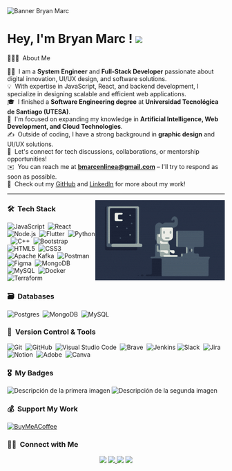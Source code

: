 <img src="https://drive.google.com/uc?export=view&id=1qtjfKxan7V44A-dI5ZsCLM_HxaaeMCLg" alt="Banner Bryan Marc" height="500">


# Hey, I'm Bryan Marc ! <img src="https://media.giphy.com/media/hvRJCLFzcasrR4ia7z/giphy.gif" width=25> 

👨🏻‍💻 &nbsp;About Me

👨‍💻 &nbsp;I am a **System Engineer** and **Full-Stack Developer** passionate about digital innovation, UI/UX design, and software solutions.  
💡 &nbsp;With expertise in JavaScript, React, and backend development, I specialize in designing scalable and efficient web applications.  
🎓 &nbsp;I finished a **Software Engineering degree** at **Universidad Tecnológica de Santiago (UTESA)**.  
🌱 &nbsp;I'm focused on expanding my knowledge in **Artificial Intelligence, Web Development, and Cloud Technologies**.  
✍️ &nbsp;Outside of coding, I have a strong background in **graphic design** and UI/UX solutions.  
💬 &nbsp;Let's connect for tech discussions, collaborations, or mentorship opportunities!  
✉️ &nbsp;You can reach me at **bmarcenlinea@gmail.com** – I'll try to respond as soon as possible.  
📄 &nbsp;Check out my [GitHub](https://github.com/BryanMarc01) and [LinkedIn](https://www.linkedin.com/in/bryanmarc/) for more about my work!

---

<img alt="Night Coding" src="https://raw.githubusercontent.com/AVS1508/AVS1508/master/assets/Night-Coding.gif" align="right"/>

### 🛠 &nbsp;Tech Stack

![JavaScript](https://img.shields.io/badge/javascript-%23323330.svg?style=for-the-badge&logo=javascript&logoColor=%23F7DF1E)&nbsp;
![React](https://img.shields.io/badge/react-%2361DAFB.svg?style=for-the-badge&logo=react&logoColor=%2361DAFB)&nbsp;
![Node.js](https://img.shields.io/badge/node.js-6DA55F.svg?style=for-the-badge&logo=node.js&logoColor=white)&nbsp;
![Flutter](https://img.shields.io/badge/flutter-%2302569B.svg?style=for-the-badge&logo=flutter&logoColor=white)&nbsp;
![Python](https://img.shields.io/badge/python-3670A0?style=for-the-badge&logo=python&logoColor=ffdd54)&nbsp;
![C++](https://img.shields.io/badge/c++-%2300599C.svg?style=for-the-badge&logo=c%2B%2B&logoColor=white)&nbsp;
![Bootstrap](https://img.shields.io/badge/bootstrap-%23563D7C.svg?style=for-the-badge&logo=bootstrap&logoColor=white)&nbsp;
![HTML5](https://img.shields.io/badge/html5-%23E34F26.svg?style=for-the-badge&logo=html5&logoColor=white)&nbsp;
![CSS3](https://img.shields.io/badge/css3-%231572B6.svg?style=for-the-badge&logo=css3&logoColor=white)&nbsp;
![Apache Kafka](https://img.shields.io/badge/Apache%20Kafka-000?style=for-the-badge&logo=apachekafka)&nbsp;
![Postman](https://img.shields.io/badge/Postman-FF6C37?style=for-the-badge&logo=postman&logoColor=white)&nbsp;
![Figma](https://img.shields.io/badge/figma-%23F24E1E.svg?style=for-the-badge&logo=figma&logoColor=white)&nbsp;
![MongoDB](https://img.shields.io/badge/MongoDB-%234ea94b.svg?style=for-the-badge&logo=mongodb&logoColor=white)&nbsp;
![MySQL](https://img.shields.io/badge/mysql-%2300f.svg?style=for-the-badge&logo=mysql&logoColor=white)&nbsp;
![Docker](https://img.shields.io/badge/docker-%230db7ed.svg?style=for-the-badge&logo=docker&logoColor=white)&nbsp;
![Terraform](https://img.shields.io/badge/terraform-%235835CC.svg?style=for-the-badge&logo=terraform&logoColor=white)&nbsp;


### 🗃 &nbsp;Databases
![Postgres](https://img.shields.io/badge/postgres-%23316192.svg?style=for-the-badge&logo=postgresql&logoColor=white)&nbsp;
![MongoDB](https://img.shields.io/badge/MongoDB-%234ea94b.svg?style=for-the-badge&logo=mongodb&logoColor=white)&nbsp;
![MySQL](https://img.shields.io/badge/mysql-%2300f.svg?style=for-the-badge&logo=mysql&logoColor=white)&nbsp;

### 🧰 &nbsp;Version Control & Tools

![Git](https://img.shields.io/badge/git-%23F05033.svg?style=for-the-badge&logo=git&logoColor=white)&nbsp;
![GitHub](https://img.shields.io/badge/github-%23121011.svg?style=for-the-badge&logo=github&logoColor=white)&nbsp;
![Visual Studio Code](https://img.shields.io/badge/Visual%20Studio%20Code-0078d7.svg?style=for-the-badge&logo=visual-studio-code&logoColor=white)&nbsp;
![Brave](https://img.shields.io/badge/Brave-FB542B?style=for-the-badge&logo=Brave&logoColor=white)&nbsp;
![Jenkins](https://img.shields.io/badge/jenkins-%232C5263.svg?style=for-the-badge&logo=jenkins&logoColor=white)
![Slack](https://img.shields.io/badge/Slack-4A154B?style=for-the-badge&logo=slack&logoColor=white)&nbsp;
![Jira](https://img.shields.io/badge/jira-%230A0FFF.svg?style=for-the-badge&logo=jira&logoColor=white)&nbsp;
![Notion](https://img.shields.io/badge/Notion-%23000000.svg?style=for-the-badge&logo=notion&logoColor=white)&nbsp;
![Adobe](https://img.shields.io/badge/adobe-%23FF0000.svg?style=for-the-badge&logo=adobe&logoColor=white)&nbsp;
![Canva](https://img.shields.io/badge/Canva-%2300C4CC.svg?style=for-the-badge&logo=Canva&logoColor=white)&nbsp;



### 🎖 &nbsp;My Badges 

<img src="https://drive.google.com/uc?export=view&id=115RX55WQyAw7XGDOZcNoI3qavRnPRcT-" alt="Descripción de la primera imagen" height="300">
<img src="https://drive.google.com/uc?export=view&id=1srL7lxqzSad2SnhOwhx8tz_6p5UZojV6" alt="Descripción de la segunda imagen" height="300">




### 💰 &nbsp;Support My Work
[![BuyMeACoffee](https://img.shields.io/badge/Buy%20Me%20a%20Coffee-ffdd00?style=for-the-badge&logo=buy-me-a-coffee&logoColor=black)](https://buymeacoffee.com/bryanmarc) 

### 🤝🏻 &nbsp;Connect with Me

<p align="center">
<a href="https://www.linkedin.com/in/bryanmarc/"><img src="https://img.shields.io/badge/-Bryan%20Marc%20Sosa-0077B5?style=flat&logo=Linkedin&logoColor=white"/></a>
<a href="https://www.instagram.com/bryanmarc_/">
  <img src="https://img.shields.io/badge/-bryanmarc_-E4405F?style=flat&logo=Instagram&logoColor=white"/>
</a>
<a href="mailto:bmarcenlinea@gmail.com"><img src="https://img.shields.io/badge/-Bryanmarcgames-D14836?style=flat&logo=Gmail&logoColor=white"/></a>
<a href="https://github.com/BryanMarc01"><img src="https://img.shields.io/badge/-BryanMarc01-181717?style=flat&logo=GitHub&logoColor=white"/></a>
</p>

</div>
